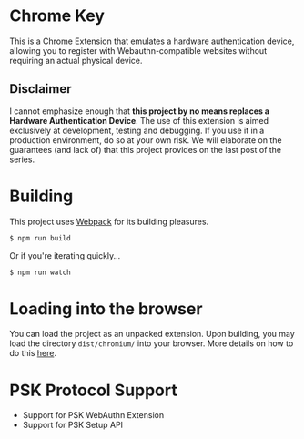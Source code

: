 # Chrome Key

This is a Chrome Extension that emulates a hardware authentication device, allowing you to register with Webauthn-compatible websites without requiring an actual physical device.

## Disclaimer

I cannot emphasize enough that **this project by no means replaces a Hardware Authentication Device**. The use of this extension is aimed exclusively at development, testing and debugging. If you use it in a production environment, do so at your own risk. We will elaborate on the guarantees (and lack of) that this project provides on the last post of the series.

# Building

This project uses [Webpack](https://webpack.js.org/) for its building pleasures.

```bash
$ npm run build
```

Or if you're iterating quickly...

```bash
$ npm run watch
```

# Loading into the browser

You can load the project as an unpacked extension. Upon building, you may load the directory `dist/chromium/` into your browser. More details on how to do this [here](https://developer.chrome.com/extensions/getstarted).

# PSK Protocol Support

- Support for PSK WebAuthn Extension
- Support for PSK Setup API
